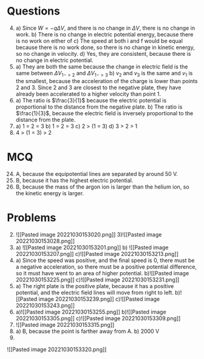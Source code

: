 # Questions
4)
	a) Since $W = -q\Delta V$, and there is no change in $\Delta V$, there is no change in work.
	b) There is no change in electric potential energy, because there is no work on either of 
	c) The speed at both i and f would be equal because there is no work done, so there is no change in kinetic energy, so no change in velocity.
	d) Yes, they are consistent, because there is no change in electric potential. 
7)
	a) They are both the same because the change in electric field is the same between $\Delta V_{1->2}$ and $\Delta V_{1->3}$ 
	b) $v_{2}$ and $v_{3}$ is the same and $v_{1}$ is the smallest, because the acceleration of the charge is lower than points 2 and 3. Since 2 and 3 are closest to the negative plate, they have already been accelerated to a higher velocity than point 1. 
9)
	a) The ratio is $\frac{3}{1}$ because the electric potential is proportional to the distance from the negative plate. 
	b) The ratio is $\frac{1}{3}$, because the electric field is inversely proportional to the distance from the plate.
13)
	a) 1 = 2 = 3
	b) 1 = 2 = 3
	c) 2 > (1 = 3)
	d) 3 > 2 > 1
15)
	4 > (1 = 3) > 2
# MCQ
24) A, because the equipotential lines are separated by around 50 V.
25) B, because it has the highest electric potential.
30) B, because the mass of the argon ion is larger than the helium ion, so the kinetic energy is larger.

# Problems
2)
	![[Pasted image 20221030153020.png]]
3)![[Pasted image 20221030153028.png]]
7)
	a) ![[Pasted image 20221030153201.png]]
	b) ![[Pasted image 20221030153207.png]]
	c)![[Pasted image 20221030153213.png]]
9)
	a) Since the speed was positive, and the final speed is 0, there must be a negative acceleration, so there must be a positive potential difference, so it must have went to an area of higher potential.
	b)![[Pasted image 20221030153225.png]]
	c)![[Pasted image 20221030153231.png]]
14)
	a) The right plate is the positive plate, because it has a positive potential, and the electric field lines will move from right to left.
	b)![[Pasted image 20221030153239.png]]
	c)![[Pasted image 20221030153243.png]]
16)
	a)![[Pasted image 20221030153255.png]]
	b)![[Pasted image 20221030153305.png]]
	c)![[Pasted image 20221030153309.png]]
18)
	![[Pasted image 20221030153315.png]]
20)
	a) B, because the point is farther away from A.
	b) 2000 V
21)
![[Pasted image 20221030153320.png]]